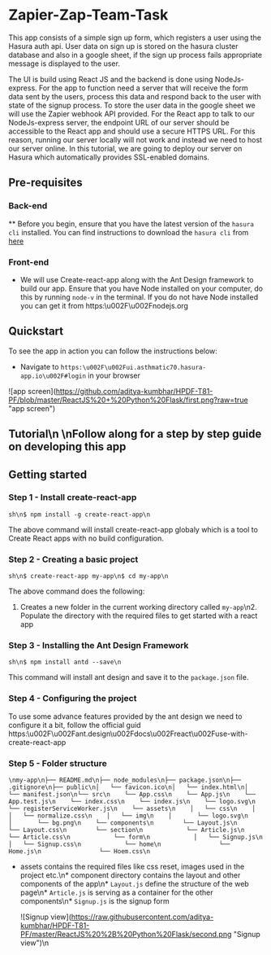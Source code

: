 # Zapier-Zap-Team-Task

This app consists of a simple sign up form, which registers a user using the Hasura auth api. User data on sign up is stored on the hasura cluster database and also in a google sheet, if the sign up process fails appropriate message is displayed to the user.

The UI is build using React JS and the backend is done using NodeJs-express.
For the app to function need a server that will receive the form data sent by the users, process this data and respond back to the user with state of the signup process. 
To store the user data in the google sheet we will use the Zapier webhook API provided. For the React app to talk to our NodeJs-express server, the endpoint URL of our server should be accessible to the React app and should use a secure HTTPS URL. For this reason, running our server locally will not work and instead we need to host our server online. In this tutorial, we are going to deploy our server on Hasura which automatically provides SSL-enabled domains.
## Pre-requisites

### Back-end

** Before you begin, ensure that you have the latest version of the `hasura cli` installed. You can find instructions to download the `hasura cli` from [here](https:\u002F\u002Fdocs.hasura.io\u002F0.15\u002Fmanual\u002Finstall-hasura-cli.html)

### Front-end

* We will use Create-react-app along with the Ant Design framework to build our app. Ensure that you have Node installed on your computer, do this by running `node-v` in the terminal. If you do not have Node installed you can get it from https:\u002F\u002Fnodejs.org

## Quickstart 

To see the app in action you can follow the instructions below:

* Navigate to `https:\u002F\u002Fui.asthmatic70.hasura-app.io\u002F#login` in your browser

![app screen](https://github.com/aditya-kumbhar/HPDF-T81-PF/blob/master/ReactJS%20+%20Python%20Flask/first.png?raw=true \"app screen\")

## Tutorial\n \nFollow along for a step by step guide on developing this app

## Getting started

### Step 1 - Install create-react-app

```sh\n$ npm install -g create-react-app\n```

The above command will install create-react-app globaly which is a tool to Create React apps with no build configuration.

### Step 2 - Creating a basic project

```sh\n$ create-react-app my-app\n$ cd my-app\n```

The above command does the following:

1. Creates a new folder in the current working directory called `my-app`\n2. Populate the directory with the required files to get started with a react app

### Step 3 - Installing the Ant Design Framework

```sh\n$ npm install antd --save\n```

This command will install ant design and save it to the `package.json` file.

### Step 4 - Configuring the project

To use some advance features provided by the ant design we need to configure it a bit, follow the official guid https:\u002F\u002Fant.design\u002Fdocs\u002Freact\u002Fuse-with-create-react-app

### Step 5 - Folder structure

```\nmy-app\n├── README.md\n├── node_modules\n├── package.json\n├── .gitignore\n├── public\n│   └── favicon.ico\n│   └── index.html\n│   └── manifest.json\n└── src\n    └── App.css\n    └── App.js\n    └── App.test.js\n    └── index.css\n    └── index.js\n    └── logo.svg\n    └── registerServiceWorker.js\n    └── assets\n    │   └── css\n    │   │   └── normalize.css\n    │   └── img\n    │       └── logo.svg\n    │       └── bg.png\n    └── components\n        └── Layout.js\n        └── Layout.css\n        └── section\n            └── Article.js\n            └── Article.css\n            └── form\n            │   └── Signup.js\n            │   └── Signup.css\n            └── home\n                └── Home.js\n                └── Hoem.css\n```

* assets contains the required files like css reset, images used in the project etc.\n* component directory contains the layout and other components of the app\n* `Layout.js` define the structure of the web page\n* `Article.js` is serving as a container for the other components\n* `Signup.js` is the signup form 

  ![Signup view](https://raw.githubusercontent.com/aditya-kumbhar/HPDF-T81-PF/master/ReactJS%20%2B%20Python%20Flask/second.png \"Signup view\")\n